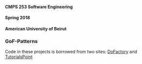#### CMPS 253 Software Engineering
#### Spring 2018
#### American University of Beirut
### GoF-Patterns

Code in these projects is borrowed from two sites:
[DoFactory](http://www.dofactory.com/)
and
[TutorialsPoint](https://www.tutorialspoint.com)
